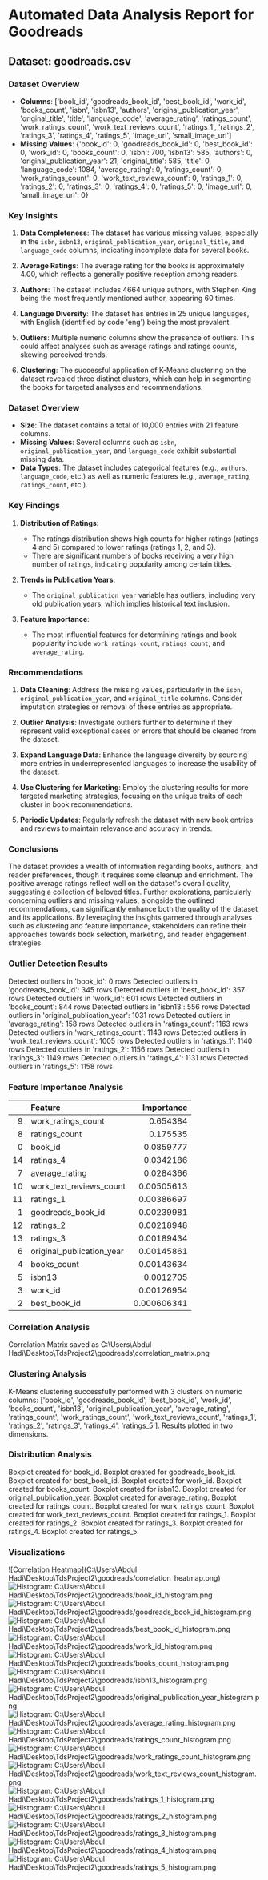 # Automated Data Analysis Report for Goodreads

## Dataset: goodreads.csv

### Dataset Overview
- **Columns**: ['book_id', 'goodreads_book_id', 'best_book_id', 'work_id', 'books_count', 'isbn', 'isbn13', 'authors', 'original_publication_year', 'original_title', 'title', 'language_code', 'average_rating', 'ratings_count', 'work_ratings_count', 'work_text_reviews_count', 'ratings_1', 'ratings_2', 'ratings_3', 'ratings_4', 'ratings_5', 'image_url', 'small_image_url']
- **Missing Values**: {'book_id': 0, 'goodreads_book_id': 0, 'best_book_id': 0, 'work_id': 0, 'books_count': 0, 'isbn': 700, 'isbn13': 585, 'authors': 0, 'original_publication_year': 21, 'original_title': 585, 'title': 0, 'language_code': 1084, 'average_rating': 0, 'ratings_count': 0, 'work_ratings_count': 0, 'work_text_reviews_count': 0, 'ratings_1': 0, 'ratings_2': 0, 'ratings_3': 0, 'ratings_4': 0, 'ratings_5': 0, 'image_url': 0, 'small_image_url': 0}

### Key Insights

1. **Data Completeness**: The dataset has various missing values, especially in the `isbn`, `isbn13`, `original_publication_year`, `original_title`, and `language_code` columns, indicating incomplete data for several books.
  
2. **Average Ratings**: The average rating for the books is approximately 4.00, which reflects a generally positive reception among readers.

3. **Authors**: The dataset includes 4664 unique authors, with Stephen King being the most frequently mentioned author, appearing 60 times.

4. **Language Diversity**: The dataset has entries in 25 unique languages, with English (identified by code 'eng') being the most prevalent.

5. **Outliers**: Multiple numeric columns show the presence of outliers. This could affect analyses such as average ratings and ratings counts, skewing perceived trends.

6. **Clustering**: The successful application of K-Means clustering on the dataset revealed three distinct clusters, which can help in segmenting the books for targeted analyses and recommendations.

### Dataset Overview

- **Size**: The dataset contains a total of 10,000 entries with 21 feature columns.
- **Missing Values**: Several columns such as `isbn`, `original_publication_year`, and `language_code` exhibit substantial missing data.
- **Data Types**: The dataset includes categorical features (e.g., `authors`, `language_code`, etc.) as well as numeric features (e.g., `average_rating`, `ratings_count`, etc.).

### Key Findings

1. **Distribution of Ratings**: 
   - The ratings distribution shows high counts for higher ratings (ratings 4 and 5) compared to lower ratings (ratings 1, 2, and 3).
   - There are significant numbers of books receiving a very high number of ratings, indicating popularity among certain titles.

2. **Trends in Publication Years**: 
   - The `original_publication_year` variable has outliers, including very old publication years, which implies historical text inclusion.

3. **Feature Importance**:
   - The most influential features for determining ratings and book popularity include `work_ratings_count`, `ratings_count`, and `average_rating`.

### Recommendations

1. **Data Cleaning**: Address the missing values, particularly in the `isbn`, `original_publication_year`, and `original_title` columns. Consider imputation strategies or removal of these entries as appropriate.

2. **Outlier Analysis**: Investigate outliers further to determine if they represent valid exceptional cases or errors that should be cleaned from the dataset.

3. **Expand Language Data**: Enhance the language diversity by sourcing more entries in underrepresented languages to increase the usability of the dataset.

4. **Use Clustering for Marketing**: Employ the clustering results for more targeted marketing strategies, focusing on the unique traits of each cluster in book recommendations.

5. **Periodic Updates**: Regularly refresh the dataset with new book entries and reviews to maintain relevance and accuracy in trends.

### Conclusions

The dataset provides a wealth of information regarding books, authors, and reader preferences, though it requires some cleanup and enrichment. The positive average ratings reflect well on the dataset's overall quality, suggesting a collection of beloved titles. Further explorations, particularly concerning outliers and missing values, alongside the outlined recommendations, can significantly enhance both the quality of the dataset and its applications. By leveraging the insights garnered through analyses such as clustering and feature importance, stakeholders can refine their approaches towards book selection, marketing, and reader engagement strategies.

### Outlier Detection Results
Detected outliers in 'book_id': 0 rows
Detected outliers in 'goodreads_book_id': 345 rows
Detected outliers in 'best_book_id': 357 rows
Detected outliers in 'work_id': 601 rows
Detected outliers in 'books_count': 844 rows
Detected outliers in 'isbn13': 556 rows
Detected outliers in 'original_publication_year': 1031 rows
Detected outliers in 'average_rating': 158 rows
Detected outliers in 'ratings_count': 1163 rows
Detected outliers in 'work_ratings_count': 1143 rows
Detected outliers in 'work_text_reviews_count': 1005 rows
Detected outliers in 'ratings_1': 1140 rows
Detected outliers in 'ratings_2': 1156 rows
Detected outliers in 'ratings_3': 1149 rows
Detected outliers in 'ratings_4': 1131 rows
Detected outliers in 'ratings_5': 1158 rows

### Feature Importance Analysis
|    | Feature                   |   Importance |
|---:|:--------------------------|-------------:|
|  9 | work_ratings_count        |  0.654384    |
|  8 | ratings_count             |  0.175535    |
|  0 | book_id                   |  0.0859777   |
| 14 | ratings_4                 |  0.0342186   |
|  7 | average_rating            |  0.0284366   |
| 10 | work_text_reviews_count   |  0.00505613  |
| 11 | ratings_1                 |  0.00386697  |
|  1 | goodreads_book_id         |  0.00239981  |
| 12 | ratings_2                 |  0.00218948  |
| 13 | ratings_3                 |  0.00189434  |
|  6 | original_publication_year |  0.00145861  |
|  4 | books_count               |  0.00143634  |
|  5 | isbn13                    |  0.0012705   |
|  3 | work_id                   |  0.00126954  |
|  2 | best_book_id              |  0.000606341 |

### Correlation Analysis
Correlation Matrix saved as C:\Users\Abdul Hadi\Desktop\TdsProject2\goodreads\correlation_matrix.png

### Clustering Analysis
K-Means clustering successfully performed with 3 clusters on numeric columns: ['book_id', 'goodreads_book_id', 'best_book_id', 'work_id', 'books_count', 'isbn13', 'original_publication_year', 'average_rating', 'ratings_count', 'work_ratings_count', 'work_text_reviews_count', 'ratings_1', 'ratings_2', 'ratings_3', 'ratings_4', 'ratings_5']. Results plotted in two dimensions.

### Distribution Analysis
Boxplot created for book_id.
Boxplot created for goodreads_book_id.
Boxplot created for best_book_id.
Boxplot created for work_id.
Boxplot created for books_count.
Boxplot created for isbn13.
Boxplot created for original_publication_year.
Boxplot created for average_rating.
Boxplot created for ratings_count.
Boxplot created for work_ratings_count.
Boxplot created for work_text_reviews_count.
Boxplot created for ratings_1.
Boxplot created for ratings_2.
Boxplot created for ratings_3.
Boxplot created for ratings_4.
Boxplot created for ratings_5.

### Visualizations
![Correlation Heatmap](C:\Users\Abdul Hadi\Desktop\TdsProject2\goodreads/correlation_heatmap.png)
![Histogram: C:\Users\Abdul Hadi\Desktop\TdsProject2\goodreads/book_id_histogram.png](book_id_histogram.png)
![Histogram: C:\Users\Abdul Hadi\Desktop\TdsProject2\goodreads/goodreads_book_id_histogram.png](goodreads_book_id_histogram.png)
![Histogram: C:\Users\Abdul Hadi\Desktop\TdsProject2\goodreads/best_book_id_histogram.png](best_book_id_histogram.png)
![Histogram: C:\Users\Abdul Hadi\Desktop\TdsProject2\goodreads/work_id_histogram.png](work_id_histogram.png)
![Histogram: C:\Users\Abdul Hadi\Desktop\TdsProject2\goodreads/books_count_histogram.png](books_count_histogram.png)
![Histogram: C:\Users\Abdul Hadi\Desktop\TdsProject2\goodreads/isbn13_histogram.png](isbn13_histogram.png)
![Histogram: C:\Users\Abdul Hadi\Desktop\TdsProject2\goodreads/original_publication_year_histogram.png](original_publication_year_histogram.png)
![Histogram: C:\Users\Abdul Hadi\Desktop\TdsProject2\goodreads/average_rating_histogram.png](average_rating_histogram.png)
![Histogram: C:\Users\Abdul Hadi\Desktop\TdsProject2\goodreads/ratings_count_histogram.png](ratings_count_histogram.png)
![Histogram: C:\Users\Abdul Hadi\Desktop\TdsProject2\goodreads/work_ratings_count_histogram.png](work_ratings_count_histogram.png)
![Histogram: C:\Users\Abdul Hadi\Desktop\TdsProject2\goodreads/work_text_reviews_count_histogram.png](work_text_reviews_count_histogram.png)
![Histogram: C:\Users\Abdul Hadi\Desktop\TdsProject2\goodreads/ratings_1_histogram.png](ratings_1_histogram.png)
![Histogram: C:\Users\Abdul Hadi\Desktop\TdsProject2\goodreads/ratings_2_histogram.png](ratings_2_histogram.png)
![Histogram: C:\Users\Abdul Hadi\Desktop\TdsProject2\goodreads/ratings_3_histogram.png](ratings_3_histogram.png)
![Histogram: C:\Users\Abdul Hadi\Desktop\TdsProject2\goodreads/ratings_4_histogram.png](ratings_4_histogram.png)
![Histogram: C:\Users\Abdul Hadi\Desktop\TdsProject2\goodreads/ratings_5_histogram.png](ratings_5_histogram.png)

